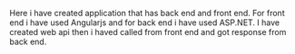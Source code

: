 Here i have created application that has back end and front end. For front end i have used Angularjs and for back end i have used ASP.NET. I have created web api then i haved called from front end and got response from back end.
